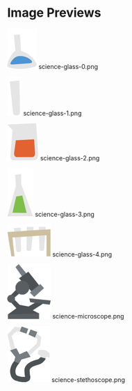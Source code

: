 # Image Previews

<img src="science-glass-0.png" style="max-width:100px;" /> science-glass-0.png<br>

<img src="science-glass-1.png" style="max-width:100px;" /> science-glass-1.png<br>

<img src="science-glass-2.png" style="max-width:100px;" /> science-glass-2.png<br>

<img src="science-glass-3.png" style="max-width:100px;" /> science-glass-3.png<br>

<img src="science-glass-4.png" style="max-width:100px;" /> science-glass-4.png<br>

<img src="science-microscope.png" style="max-width:100px;" /> science-microscope.png<br>

<img src="science-stethoscope.png" style="max-width:100px;" /> science-stethoscope.png<br>

